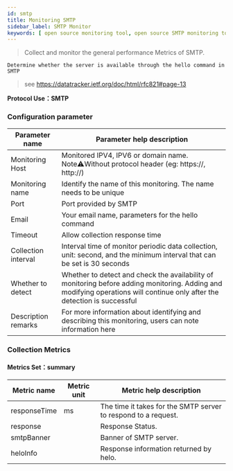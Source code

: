 ```yaml
---
id: smtp
title: Monitoring SMTP
sidebar_label: SMTP Monitor
keywords: [ open source monitoring tool, open source SMTP monitoring tool, monitoring SMTP metrics ]
---
```


> Collect and monitor the general performance Metrics of SMTP.

```text
Determine whether the server is available through the hello command in SMTP
```

> see <https://datatracker.ietf.org/doc/html/rfc821#page-13>

**Protocol Use：SMTP**

### Configuration parameter

|   Parameter name    |                                                                        Parameter help description                                                                         |
|---------------------|---------------------------------------------------------------------------------------------------------------------------------------------------------------------------|
| Monitoring Host     | Monitored IPV4, IPV6 or domain name. Note⚠️Without protocol header (eg: https://, http://)                                                                                |
| Monitoring name     | Identify the name of this monitoring. The name needs to be unique                                                                                                         |
| Port                | Port provided by SMTP                                                                                                                                                     |
| Email               | Your email name, parameters for the hello command                                                                                                                         |
| Timeout             | Allow collection response time                                                                                                                                            |
| Collection interval | Interval time of monitor periodic data collection, unit: second, and the minimum interval that can be set is 30 seconds                                                   |
| Whether to detect   | Whether to detect and check the availability of monitoring before adding monitoring. Adding and modifying operations will continue only after the detection is successful |
| Description remarks | For more information about identifying and describing this monitoring, users can note information here                                                                    |

### Collection Metrics

#### Metrics Set：summary

| Metric name  | Metric unit |                    Metric help description                     |
|--------------|-------------|----------------------------------------------------------------|
| responseTime | ms          | The time it takes for the SMTP server to respond to a request. |
| response     |             | Response Status.                                               |
| smtpBanner   |             | Banner of SMTP server.                                         |
| heloInfo     |             | Response information returned by helo.                         |
